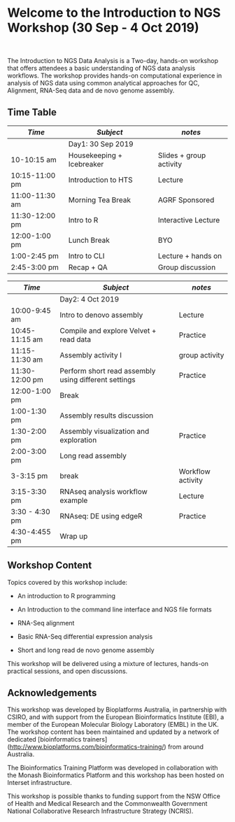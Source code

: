 # Welcome to the Introduction to NGS Workshop (30 Sep - 4 Oct 2019)
<br>

The Introduction to NGS Data Analysis is a Two-day, hands-on workshop that offers attendees a basic understanding of NGS data analysis workflows. 
The workshop provides hands-on computational experience in analysis of NGS data using common analytical approaches for QC, Alignment, RNA-Seq data and de novo genome assembly.

## Time Table

|*Time* |*Subject* |*notes*|
|-----|--------|-----|
||Day1: 30 Sep 2019 |
|10-10:15 am|Housekeeping + Icebreaker|Slides + group activity|
|10:15-11:00 pm|Introduction to HTS|Lecture|  
|11:00-11:30 am|Morning Tea Break|AGRF Sponsored|
|11:30-12:00 pm|Intro to R|Interactive Lecture|
|12:00-1:00 pm|Lunch Break|BYO|
|1:00-2:45 pm|Intro to CLI|Lecture + hands on|
|2:45-3:00 pm|Recap + QA|Group discussion|


|*Time* |*Subject* |*notes*|
|------|-----|----|
||Day2: 4 Oct 2019|
|10:00-9:45 am|Intro to denovo assembly|Lecture |
|10:45-11:15 am|Compile and explore Velvet + read data|Practice
|11:15-11:30 am|Assembly activity I|group activity|
|11:30-12:00 pm|Perform short read assembly using different settings|Practice|
|12:00-1:00 pm|Break|
|1:00-1:30 pm|Assembly results discussion|
|1:30-2:00 pm|Assembly visualization and exploration|Practice|
|2:00-3:00 pm| Long read assembly|
|3-3:15 pm|break|Workflow activity |
|3:15-3:30 pm|RNAseq analysis workflow example|Lecture|
|3:30 - 4:30 pm|RNAseq: DE using edgeR|Practice|
|4:30-4:455 pm|Wrap up| |


## Workshop Content
Topics covered by this workshop include:

* An introduction to R programming

* An Introduction to the command line interface and NGS file formats 

* RNA-Seq alignment  

* Basic RNA-Seq differential expression analysis 

* Short and long read de novo genome assembly 


This workshop will be delivered using a mixture of lectures, hands-on practical sessions, and open discussions.

## Acknowledgements
This workshop was developed by Bioplatforms Australia, in partnership with CSIRO, and with support from the European Bioinformatics Institute (EBI), a member of the European Molecular Biology Laboratory (EMBL) in the UK. The workshop content has been maintained and updated by a network of dedicated [bioinformatics trainers] (http://www.bioplatforms.com/bioinformatics-training/) from around Australia.<br>

The Bioinformatics Training Platform was developed in collaboration with the Monash Bioinformatics Platform and this workshop has been hosted on Interset infrastructure.<br>

This workshop is possible thanks to funding support from the NSW Office of Health and Medical Research and the Commonwealth Government National Collaborative Research Infrastructure Strategy (NCRIS).<br>
